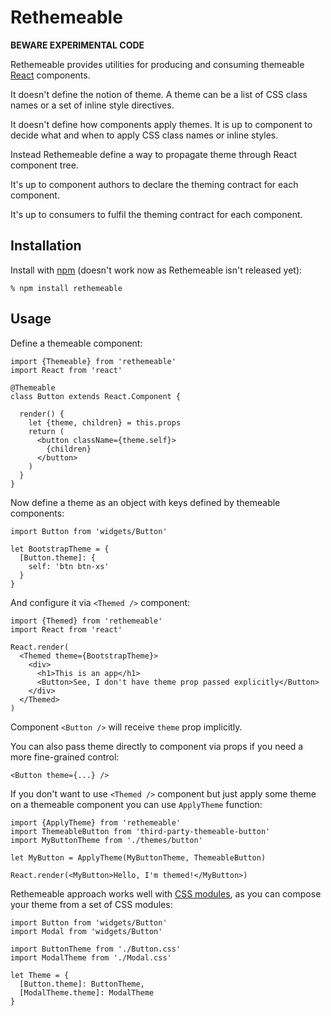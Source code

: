 Rethemeable
===========

**BEWARE EXPERIMENTAL CODE**

Rethemeable provides utilities for producing and consuming themeable [React][]
components.

It doesn't define the notion of theme. A theme can be a list of CSS class names
or a set of inline style directives.

It doesn't define how components apply themes. It is up to component to decide
what and when to apply CSS class names or inline styles.

Instead Rethemeable define a way to propagate theme through React component
tree.

It's up to component authors to declare the theming contract for each component.

It's up to consumers to fulfil the theming contract for each component.

Installation
------------

Install with [npm][] (doesn't work now as Rethemeable isn't released yet):

    % npm install rethemeable

Usage
-----

Define a themeable component:

    import {Themeable} from 'rethemeable'
    import React from 'react'

    @Themeable
    class Button extends React.Component {

      render() {
        let {theme, children} = this.props
        return (
          <button className={theme.self}>
            {children}
          </button>
        )
      }
    }

Now define a theme as an object with keys defined by themeable components:

    import Button from 'widgets/Button'

    let BootstrapTheme = {
      [Button.theme]: {
        self: 'btn btn-xs'
      }
    }

And configure it via `<Themed />` component:

    import {Themed} from 'rethemeable'
    import React from 'react'

    React.render(
      <Themed theme={BootstrapTheme}>
        <div>
          <h1>This is an app</h1>
          <Button>See, I don't have theme prop passed explicitly</Button>
        </div>
      </Themed>
    )

Component `<Button />` will receive `theme` prop implicitly.

You can also pass theme directly to component via props if you need a more
fine-grained control:

    <Button theme={...} />

If you don't want to use `<Themed />` component but just apply some theme on a
themeable component you can use `ApplyTheme` function:

    import {ApplyTheme} from 'rethemeable'
    import ThemeableButton from 'third-party-themeable-button'
    import MyButtonTheme from './themes/button'

    let MyButton = ApplyTheme(MyButtonTheme, ThemeableButton)

    React.render(<MyButton>Hello, I'm themed!</MyButton>)

Rethemeable approach works well with [CSS modules][], as you can compose your
theme from a set of CSS modules:

    import Button from 'widgets/Button'
    import Modal from 'widgets/Button'

    import ButtonTheme from './Button.css'
    import ModalTheme from './Modal.css'

    let Theme = {
      [Button.theme]: ButtonTheme,
      [ModalTheme.theme]: ModalTheme
    }

[React]: http://reactjs.org
[npm]: http://npmjs.org
[CSS modules]: https://github.com/css-modules/css-modules
